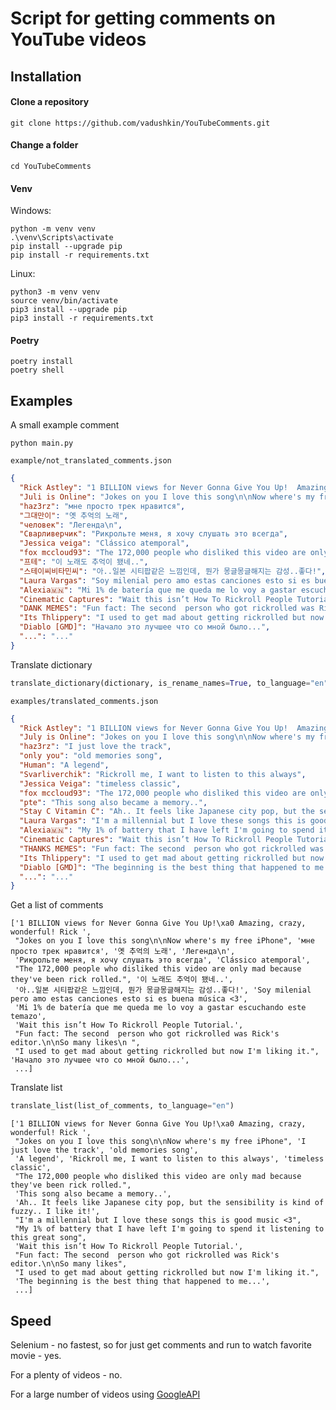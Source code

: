 # Script for getting comments on YouTube videos

Installation
------------

#### Clone a repository

```
git clone https://github.com/vadushkin/YouTubeComments.git
```

#### Change a folder

```
cd YouTubeComments
```

#### Venv

Windows:

```shell
python -m venv venv
.\venv\Scripts\activate
pip install --upgrade pip
pip install -r requirements.txt
```

Linux:

```shell
python3 -m venv venv
source venv/bin/activate
pip3 install --upgrade pip
pip3 install -r requirements.txt
```

#### Poetry

```
poetry install
poetry shell
```

Examples
---------

A small example comment

```shell
python main.py
```

```example/not_translated_comments.json```

```json
{
  "Rick Astley": "1 BILLION views for Never Gonna Give You Up!  Amazing, crazy, wonderful! Rick ️",
  "Juli is Online": "Jokes on you I love this song\n\nNow where's my free iPhone",
  "haz3rz": "мне просто трек нравится",
  "그대만이": "옛 추억의 노래",
  "человек": "Легенда\n",
  "Сварливерчик": "Рикрольте меня, я хочу слушать это всегда",
  "Jessica veiga": "Clássico atemporal",
  "fox mccloud93": "The 172,000 people who disliked this video are only mad because they've been rick rolled.",
  "프테": "이 노래도 추억이 됐네..",
  "스테이씨비타민씨": "아..일본 시티팝같은 느낌인데, 뭔가 몽글몽글해지는 감성..좋다!",
  "Laura Vargas": "Soy milenial pero amo estas canciones esto si es buena música <3",
  "Alexia🇲🇳": "Mi 1% de batería que me queda me lo voy a gastar escuchando este temazo",
  "Cinematic Captures": "Wait this isn’t How To Rickroll People Tutorial.",
  "DANK MEMES": "Fun fact: The second  person who got rickrolled was Rick's editor.\n\nSo many likes\n ",
  "Its Thlippery": "I used to get mad about getting rickrolled but now I'm liking it.",
  "Diablo [GMD]": "Начало это лучшее что со мной было...",
  "...": "..."
}
```

Translate dictionary

```python
translate_dictionary(dictionary, is_rename_names=True, to_language="en")
```

```examples/translated_comments.json```

```json
{
  "Rick Astley": "1 BILLION views for Never Gonna Give You Up!  Amazing, crazy, wonderful! Rick ️",
  "July is Online": "Jokes on you I love this song\n\nNow where's my free iPhone",
  "haz3rz": "I just love the track",
  "only you": "old memories song",
  "Human": "A legend",
  "Svarliverchik": "Rickroll me, I want to listen to this always",
  "Jessica Veiga": "timeless classic",
  "fox mccloud93": "The 172,000 people who disliked this video are only mad because they've been rick rolled.",
  "pte": "This song also became a memory..",
  "Stay C Vitamin C": "Ah.. It feels like Japanese city pop, but the sensibility is kind of fuzzy.. I like it!",
  "Laura Vargas": "I'm a millennial but I love these songs this is good music <3",
  "Alexia🇲🇳": "My 1% of battery that I have left I'm going to spend it listening to this great song",
  "Cinematic Captures": "Wait this isn’t How To Rickroll People Tutorial.",
  "THANKS MEMES": "Fun fact: The second  person who got rickrolled was Rick's editor.\n\nSo many likes",
  "Its Thlippery": "I used to get mad about getting rickrolled but now I'm liking it.",
  "Diablo [GMD]": "The beginning is the best thing that happened to me...",
  "...": "..."
}
```

Get a list of comments

```shell
['1 BILLION views for Never Gonna Give You Up!\xa0 Amazing, crazy, wonderful! Rick ️',
 "Jokes on you I love this song\n\nNow where's my free iPhone", 'мне просто трек нравится', '옛 추억의 노래', 'Легенда\n',
 'Рикрольте меня, я хочу слушать это всегда', 'Clássico atemporal',
 "The 172,000 people who disliked this video are only mad because they've been rick rolled.", '이 노래도 추억이 됐네..',
 '아..일본 시티팝같은 느낌인데, 뭔가 몽글몽글해지는 감성..좋다!', 'Soy milenial pero amo estas canciones esto si es buena música <3',
 'Mi 1% de batería que me queda me lo voy a gastar escuchando este temazo',
 'Wait this isn’t How To Rickroll People Tutorial.',
 "Fun fact: The second  person who got rickrolled was Rick's editor.\n\nSo many likes\n ",
 "I used to get mad about getting rickrolled but now I'm liking it.", 'Начало это лучшее что со мной было...',
 ...]
```

Translate list

```python
translate_list(list_of_comments, to_language="en")
```

```shell
['1 BILLION views for Never Gonna Give You Up!\xa0 Amazing, crazy, wonderful! Rick ️',
 "Jokes on you I love this song\n\nNow where's my free iPhone", 'I just love the track', 'old memories song',
 'A legend', 'Rickroll me, I want to listen to this always', 'timeless classic',
 "The 172,000 people who disliked this video are only mad because they've been rick rolled.",
 'This song also became a memory..',
 'Ah.. It feels like Japanese city pop, but the sensibility is kind of fuzzy.. I like it!',
 "I'm a millennial but I love these songs this is good music <3",
 "My 1% of battery that I have left I'm going to spend it listening to this great song",
 'Wait this isn’t How To Rickroll People Tutorial.',
 "Fun fact: The second  person who got rickrolled was Rick's editor.\n\nSo many likes",
 "I used to get mad about getting rickrolled but now I'm liking it.",
 'The beginning is the best thing that happened to me...',
 ...]

```

Speed
-----

Selenium - no fastest, so for just get comments and run to watch favorite movie - yes.

For a plenty of videos - no.

For a large number of videos using [GoogleAPI](https://developers.google.com/youtube/v3)
